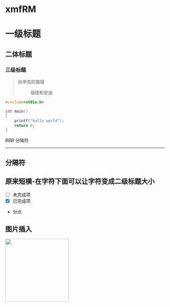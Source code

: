 # xmfRM
# 一级标题
## 二体标题
### 三级标题


>肖申克的救赎
>>瑞德和安迪

```c
#include<stdio.h>

int main()
[
    printf("hallo world");
    return 0;
]
```
*BBB*
分隔符

---
分隔符
--
原来短横-在字符下面可以让字符变成二级标题大小
-
- [ ] 未完成项
- [x] 已完成项 

- 分点

图片插入
-

<img src="hhh.jpg.png" width=200>

